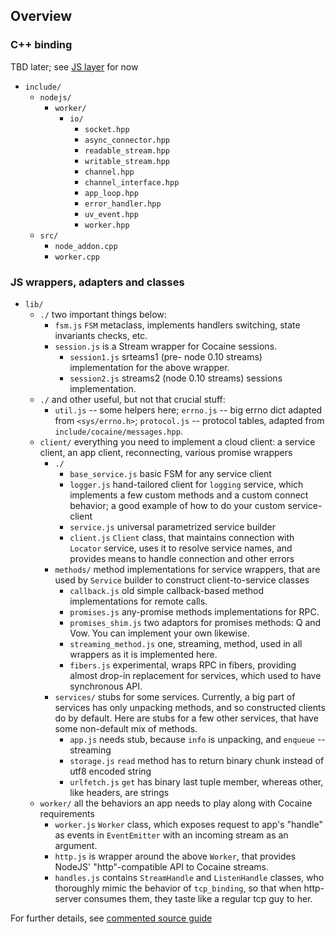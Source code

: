 
## Overview

### C++ binding

TBD later; see [JS layer](#js-layer) for now

* `include/`
    * `nodejs/`
      * `worker/`
        * `io/`
          * `socket.hpp`
          * `async_connector.hpp`
          * `readable_stream.hpp`
          * `writable_stream.hpp`
          * `channel.hpp`
          * `channel_interface.hpp`
          * `app_loop.hpp`
          * `error_handler.hpp`
          * `uv_event.hpp`
          * `worker.hpp`
  * `src/`
    * `node_addon.cpp`
    * `worker.cpp`


### <a name="js-layer"></a>JS wrappers, adapters and classes
  * `lib/`
    * `./` two important things below:
      * `fsm.js` `FSM` metaclass, implements handlers switching, state
        invariants checks, etc.
      * `session.js` is a Stream wrapper for Cocaine sessions.
         * `session1.js` srteams1 (pre- node 0.10 streams) implementation
            for the above wrapper.
         * `session2.js` streams2 (node 0.10 streams) sessions
           implementation.
    * `./` and other useful, but not that crucial stuff:
      * `util.js` -- some helpers here; `errno.js` -- big errno dict adapted
        from `<sys/errno.h>`; `protocol.js` -- protocol tables, adapted
        from `include/cocaine/messages.hpp`.
    * `client/` everything you need to implement a cloud client: a
      service client, an app client, reconnecting, various promise wrappers
      * `./`
        * `base_service.js` basic FSM for any service client
        * `logger.js` hand-tailored client for `logging` service, which
          implements a few custom methods and a custom connect
          behavior; a good example of how to do your custom service-client
        * `service.js` universal parametrized service builder
        * `client.js` `Client` class, that maintains
          connection with `Locator` service, uses it to resolve
          service names, and provides means to handle connection and
          other errors
      * `methods/` method implementations for service wrappers, that
        are used by `Service` builder to construct client-to-service classes
        * `callback.js` old simple callback-based method
          implementations for remote calls.
        * `promises.js` any-promise methods implementations for RPC. 
        * `promises_shim.js` two adaptors for promises methods: Q and
          Vow. You can implement your own likewise.
        * `streaming_method.js` one, streaming, method, used in all
          wrappers as it is implemented here.
        * `fibers.js` experimental, wraps RPC in fibers, providing
          almost drop-in replacement for services, which used to have
          synchronous API.
      * `services/` stubs for some services. Currently, a big part of
        services has only unpacking methods, and so constructed
        clients do by default. Here are stubs for a few other
        services, that have some non-default mix of methods.
        * `app.js` needs stub, because `info` is unpacking, and `enqueue` -- streaming
        * `storage.js` `read` method has to return binary chunk
          instead of utf8 encoded string
        * `urlfetch.js` `get` has binary last tuple member, whereas
          other, like headers, are strings
    * `worker/` all the behaviors an app needs to play along with Cocaine requirements
      * `worker.js` `Worker` class, which exposes request to
        app's "handle" as events in `EventEmitter` with an incoming
        stream as an argument.
      * `http.js` is wrapper around the above `Worker`, that provides
        NodeJS' "http"-compatible API to Cocaine streams.
      * `handles.js` contains `StreamHandle` and `ListenHandle`
        classes, who thoroughly mimic the behavior of `tcp_binding`, so
        that when http-server consumes them, they taste like a regular
        tcp guy to her.


For further details, see [commented source guide](commented-source.md)


